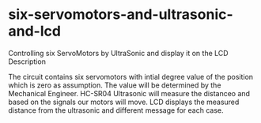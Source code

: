 # six-servomotors-and-ultrasonic-and-lcd
Controlling six ServoMotors by UltraSonic and display it on the LCD
Description

The circuit contains six servomotors with intial degree value of the position which is zero as assumption. The value will be determined by the Mechanical Engineer.
HC-SR04 Ultrasonic will measure the distanceo and based on the signals our motors will move.
LCD displays the measured distance from the ultrasonic and different message for each case.
